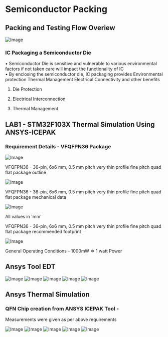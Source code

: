 # Semiconductor Packing

## Packing and Testing Flow Overiew
![Image](https://github.com/user-attachments/assets/6665e78b-c2cf-4b67-83fe-882c5c6faa7a)
### IC Packaging a Semiconductor Die
• Semiconductor Die is sensitive and vulnerable to various environmental factors if not taken care will impact the functionality of IC         
• By enclosing the semiconductor die, IC packaging provides
Environmental protection
Thermal Management 
Electrical Connectivity and other benefits

1. Die Protection

2. Electrical Interconnection

3. Thermal Management 

## LAB1 - STM32F103X Thermal Simulation Using ANSYS-ICEPAK

### Requirement Details - VFQFPN36 Package
![Image](https://github.com/user-attachments/assets/2e318e47-6030-40ba-b4f1-ea276dc8196c)

VFQFPN36 - 36-pin, 6x6 mm, 0.5 mm pitch very thin profile fine pitch
quad flat package outline

![Image](https://github.com/user-attachments/assets/e8d42817-9458-45ef-a290-eaa93afdbe08)

VFQFPN36 - 36-pin, 6x6 mm, 0.5 mm pitch very thin profile fine pitch
quad flat package mechanical data

![Image](https://github.com/user-attachments/assets/59548a88-01bc-4f8a-9c18-daaafb8888cc)

All values in 'mm'

VFQFPN36 - 36-pin, 6x6 mm, 0.5 mm pitch very thin profile fine pitch
quad flat package recommended footprint

![Image](https://github.com/user-attachments/assets/a3f28ea4-d08d-4917-920a-fa4a11b498c2)

General Operating Conditions - 1000mW => 1 watt Power

## Ansys Tool EDT

![Image](https://github.com/user-attachments/assets/80bd5a67-ce5a-4720-abe0-542393c8d3ac)
![Image](https://github.com/user-attachments/assets/a861fad3-d5db-4e31-9c33-07eb210e816c)
![Image](https://github.com/user-attachments/assets/d5155339-47cd-4391-aa9f-cebe1cac0a36)
![Image](https://github.com/user-attachments/assets/8e0cbd2a-77b5-4d6d-a4d2-9d7f432e02cb)
![Image](https://github.com/user-attachments/assets/feecb1d6-48dd-4b45-8413-392a93ce8952)

## Ansys Thermal Simulation

### QFN Chip creation from ANSYS ICEPAK Tool - 

Measurements were given as per above requirements 

![Image](https://github.com/user-attachments/assets/3774cc81-d879-4302-8a12-21f44c01e14e)
![Image](https://github.com/user-attachments/assets/b313515b-011c-49a0-9c08-e472f90ac71c)
![Image](https://github.com/user-attachments/assets/4cbbde89-293c-4701-b089-39d163d6fe95)
![Image](https://github.com/user-attachments/assets/ca989755-6583-40c6-ae88-b6379e14cbbc)
![Image](https://github.com/user-attachments/assets/df42313b-1cd6-463e-baab-6b7338998760)
